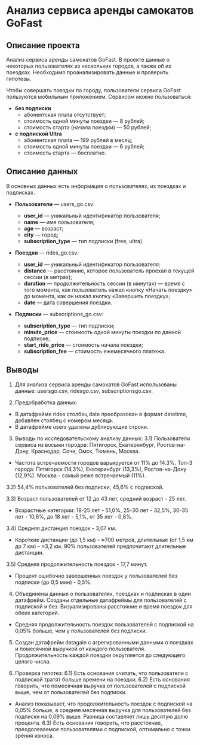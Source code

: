 # Анализ сервиса аренды самокатов GoFast
## Описание проекта
Анализ сервиса аренды самокатов GoFast. В проекте данные о некоторых пользователях из нескольких городов, а также об их поездках. Необходимо проанализировать данные и проверить гипотезы.

Чтобы совершать поездки по городу, пользователи сервиса GoFast пользуются мобильным приложением. Сервисом можно пользоваться:
- **без подписки**
    - абонентская плата отсутствует;
    - стоимость одной минуты поездки — 8 рублей;
    - стоимость старта (начала поездки) — 50 рублей;
- **с подпиской Ultra**
    - абонентская плата — 199 рублей в месяц;
    - стоимость одной минуты поездки — 6 рублей;
    - стоимость старта — бесплатно.

## Описание данных
В основных данных есть информация о пользователях, их поездках и подписках.
- **Пользователи** — users_go.csv:
    - **user_id** — уникальный идентификатор пользователя;
    - **name** — имя пользователя;
    - **age** — возраст;
    - **city** — город;
    - **subscription_type** — тип подписки (free, ultra).

- **Поездки** — rides_go.csv:
    - **user_id** — уникальный идентификатор пользователя;
    - **distance** — расстояние, которое пользователь проехал в текущей сессии (в метрах);
    - **duration** — продолжительность сессии (в минутах) — время с того момента, как пользователь нажал кнопку «Начать   поездку» до момента, как он нажал кнопку «Завершить поездку»;
    - **date** — дата совершения поездки.

- **Подписки** — subscriptions_go.csv:
    - **subscription_type** — тип подписки;
    - **minute_price** — стоимость одной минуты поездки по данной подписке;
    - **start_ride_price** — стоимость начала поездки;
    - **subscription_fee** — стоимость ежемесячного платежа.

## Выводы

1. Для анализа сервиса аренды самокатов GoFast использованы данные: usersgo.csv, ridesgo.csv, subscriptionsgo.csv.

2. Предобработка данных:
- В датафрейме rides столбец date преобразован в формат datetime, добавлен столбец с номером месяца.
- В датафрейме users удалены дублирующие строки.

3. Выводы по исследовательскому анализу данных:
3.1) Пользователи сервиса из восьми городов: Пятигорск, Екатеринбург, Ростов-на-Дону, Краснодар, Сочи, Омск, Тюмень, Москва. 
- Частота встречаемости городов варьируется от 11% до 14.3%. Топ-3 города: Пятигорск (14,3%), Екатеринбург (13,3%), Ростов-на-Дону (12,9%). Москва - самый реже встречаемый (11%).

3.2) 54,4% пользователей без подписки, 45,6% с подпиской.

3.3) Возраст пользователей от 12 до 43 лет, средний возраст - 25 лет. 
- Возрастные категории: 18-25 лет - 51,0%, 25-30 лет - 32,5%, 30-35 лет - 10,6%, до 18 лет - 5,1%, от 35 лет - 0,8%.

3.4) Средняя дистанция поездок - 3,07 км. 
- Короткие дистанции (до 1,5 км) - ≈700 метров, длительные (от 1,5 км до 7 км) - ≈3,2 км. 90% пользователей предпочитают длительные дистанции.

3.5) Средняя продолжительность поездок - 17,7 минут. 
- Процент ошибочно завершенных поездок у пользователей без подписки (до 0,5 мин) - 0,5%.

4. Объединены данные о пользователях, поездках и подписках в один датафрейм. Созданы отдельные датафреймы для пользователей с подпиской и без. Визуализированы расстояние и время поездок для обеих категорий. 
- Средняя продолжительность поездок пользователей с подпиской на 0,05% больше, чем у пользователей без подписки.

5. Создан датафрейм datagain с агрегированными данными о поездках и помесячной выручкой от каждого пользователя. Продолжительность каждой поездки округляется до следующего целого числа.

6. Проверка гипотез:
6.1) Есть основания считать, что пользователи с подпиской тратят больше времени на поездки.
6.2) Есть основания говорить, что помесячная выручка от пользователей с подпиской выше, чем от пользователей без подписки.
- Анализ показывает, что продолжительность поездок с подпиской на 0,05% больше, а средняя месячная выручка для пользователей без подписки на 0,09% выше. Разница составляет лишь десятую долю процента.
6.3) Есть основания говорить, что расстояние, преодолеваемое пользователями с подпиской, оптимально с точки зрения износа.
